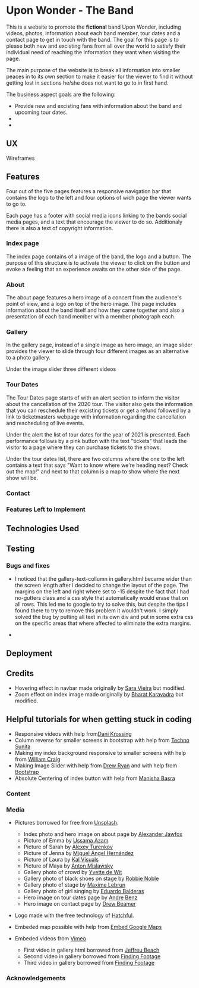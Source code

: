 # Upon Wonder - The Band
This is a website to promote the **fictional** band Upon Wonder, including videos, photos, information about each band 
member, tour dates and a contact page to get in touch with the band. The goal for this page is to please both new and
excisting fans from all over the world to satisfy their individual need of reaching the information they want when
visiting the page.

The main purpose of the website is to break all information into smaller peaces in to its own section to make it 
easier for the viewer to find it without getting lost in sections he/she does not want to go to in first hand.

The business aspect goals are the following:
* Provide new and excisting fans with information about the band and upcoming tour dates.
* 
* 

## UX

Wireframes

## Features
Four out of the five pages features a responsive navigation bar that contains the logo to the left and four options of wich
page the viewer wants to go to.

Each page has a footer with social media icons linking to the bands social media pages, and a text that encourage the
viewer to do so. Additionaly there is also a text of copyright information. 

### Index page
The index page contains of a image of the band, the logo and a button. The purpose of this structure is to activate 
the viewer to click on the button and evoke a feeling that an experience awaits on the other side of the page.

### About 
The about page features a hero image of a concert from the audience's point of view, and a logo on top of the hero
image. The page includes information about the band itself and how they came together and also a presentation of
each band member with a member photograph each.

### Gallery 
In the gallery page, instead of a single image as hero image, an image slider provides the viewer to slide through four
different images as an alternative to a photo gallery.

Under the image slider three different videos

### Tour Dates 
The Tour Dates page starts of with an alert section to inform the visitor about the cancellation of the 2020 tour.
The visitor also gets the information that you can reschedule their excisting tickets or get a refund followed by
a link to ticketmasters webpage with information regarding the cancellation and rescheduling of live events.

Under the alert the list of tour dates for the year of 2021 is presented. Each performance follows by a pink button
with the text "tickets" that leads the visitor to a page where they can purchase tickets to the shows.

Under the tour dates list, there are two columns where the one to the left contains a text that says 
"Want to know where we're heading next? Check out the map!" and next to that column is a map to show where the next
show will be.

### Contact

### Features Left to Implement

## Technologies Used

## Testing
### Bugs and fixes
* I noticed that the gallery-text-collumn in gallery.html became wider than the screen 
length after I decided to change the layout of the page. The margins on the left and right
where set to -15 despite the fact that I had no-gutters class and a css style that automatically would erase that
on all rows. This led me to google to try to solve this, but despite the tips I found there to try
to remove this problem it wouldn't work. I simply solved the bug by putting all text in its own
div and put in some extra css on the specific areas that where affected to eliminate the extra margins.

*


## Deployment

## Credits
- Hovering effect in navbar made originally by [Sara Vieira](https://www.developerdrive.com/8-simple-css-hover-effects/) but modified.
- Zoom effect on index image made originally by [Bharat Karavadra](https://medium.com/@bharatkaravadra/how-to-create-a-css-zoom-in-out-effect-546654fb54e4) but modified.

## Helpful tutorials for when getting stuck in coding
- Responsive videos with help from[Dani Krossing](https://www.youtube.com/watch?v=HjAAC6BGp5c)
- Column reverse for smaller screens in bootstrap with help from [Techno Sunita](https://www.youtube.com/watch?v=MkSn0GbocXw)
- Making my index background responsive to smaller screens with help from [William Craig](https://www.webfx.com/blog/web-design/responsive-background-image/)
- Making Image Slider with help from [Drew Ryan](https://www.youtube.com/watch?v=9cKsq14Kfsw&t=2170s) and with help from [Bootstrap](https://getbootstrap.com/docs/4.0/components/carousel/)
- Absolute Centering of index button with help from [Manisha Basra](https://medium.com/front-end-weekly/absolute-centering-in-css-ea3a9d0ad72e)

### Content
### Media
- Pictures borrowed for free from [Unsplash](https://unsplash.com/).
    - Index photo and hero image on about page by [Alexander Jawfox](https://unsplash.com/photos/MkgeKMXCPnw)
    - Picture of Emma by [Ussama Azam](https://unsplash.com/photos/cwmSqgnwbxg)
    - Picture of Sarah by [Alexey Turenkov](https://unsplash.com/photos/M43Qs4FkgiM)
    - Picture of Jenna by [Miguel Ángel Hernández](https://unsplash.com/photos/iJV_Vqe9su4)
    - Picture of Laura by [Kal Visuals](https://unsplash.com/photos/fEbgg7USu3E)
    - Picture of Maya by [Anton Mislawsky](https://unsplash.com/photos/1B7vFqOn6og)
    - Gallery photo of crowd by [Yvette de Wit](https://unsplash.com/photos/Kcx_YuUR-dw)
    - Gallery photo of black shoes on stage by [Robbie Noble](https://unsplash.com/photos/hSygsHzG9ok)
    - Gallery photo of stage by [Maxime Lebrun](https://unsplash.com/photos/l8h1hXBvzkQ)
    - Gallery photo of girl singing by [Eduardo Balderas](https://unsplash.com/photos/AfEAFwmQzMc)
    - Hero image on tour dates page by [Andre Benz](https://unsplash.com/photos/5TJ_80AZCno)
    - Hero image on contact page by [Drew Beamer](https://unsplash.com/photos/3SIXZisims4)

- Logo made with the free technology of [Hatchful](https://hatchful.shopify.com/onboarding/pick-space).
- Embeded map possible with help from [Embed Google Maps](https://www.embedgooglemap.net/en/?gclid=CjwKCAjwmMX4BRAAEiwA-zM4JoyJB_AMMTM8hXyyqUkgRPOhXRWv6NyhWXqxULExeMFMwcGrFYMOzRoCLf0QAvD_BwE)
- Embeded videos from [Vimeo](https://www.vimeo.com/) 
    - First video in gallery.html borrowed from [Jeffreu Beach](https://vimeo.com/groups/royaltyfree/videos/127223734)
    - Second video in gallery borrowed from [Finding Footage](https://vimeo.com/groups/royaltyfree/videos/152051779)
    - Third video in gallery borrowed from [Finding Footage](https://vimeo.com/groups/royaltyfree/videos/151468324)

### Acknowledgements
